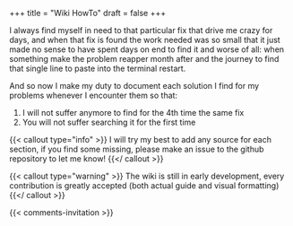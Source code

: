 +++
title = "Wiki HowTo"
draft = false
+++

I always find myself in need to that particular fix that drive me crazy for days, and when that fix is found the work needed was so small that it just made no sense to have spent days on end to find it and worse of all: when something make the problem reapper month after and the journey to find that single line to paste into the terminal restart.

And so now I make my duty to document each solution I find for my problems whenever I encounter them so that:

1. I will not suffer anymore to find for the 4th time the same fix
2. You will not suffer searching it for the first time

{{< callout type="info" >}}
I will try my best to add any source for each section, if you find some missing, please make an issue to the github repository to let me know!
{{</ callout >}}

{{< callout type="warning" >}}
 The wiki is still in early development, every contribution is greatly accepted (both actual guide and visual formatting)
{{</ callout >}}


{{< comments-invitation >}}